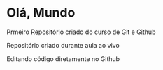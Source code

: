 # Olá, Mundo
Prmeiro Repositório criado do curso de Git e Github

Repositório criado durante aula ao vivo

Editando código diretamente no Github
